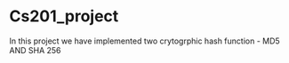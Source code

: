 # Cs201_project
In this project we have implemented two crytogrphic hash function - MD5 AND SHA 256
